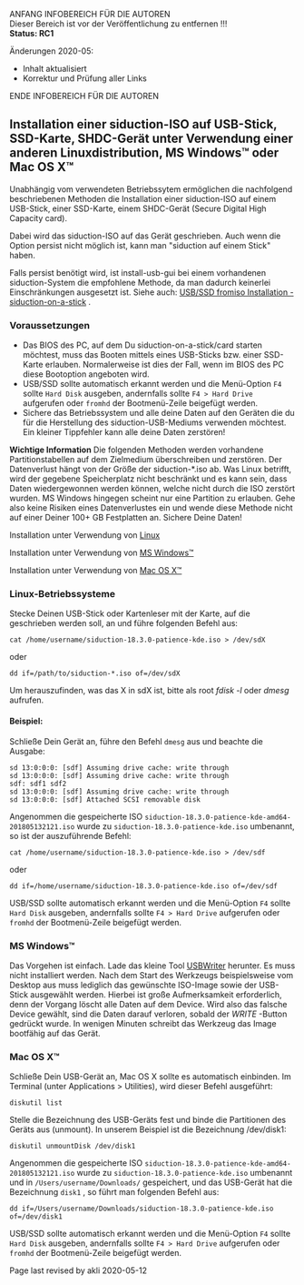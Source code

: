 ANFANG   INFOBEREICH FÜR DIE AUTOREN  
Dieser Bereich ist vor der Veröffentlichung zu entfernen !!!  
**Status: RC1**

Änderungen 2020-05:  
+ Inhalt aktualisiert
+ Korrektur und Prüfung aller Links

ENDE   INFOBEREICH FÜR DIE AUTOREN

<div class="divider" id="raw-usb"></div>

## Installation einer siduction-ISO auf USB-Stick, SSD-Karte, SHDC-Gerät unter Verwendung einer anderen Linuxdistribution, MS Windows&#8482; oder Mac OS X&#8482;

Unabhängig vom verwendeten Betriebssytem ermöglichen die nachfolgend beschriebenen Methoden die Installation einer siduction-ISO auf einem USB-Stick, einer SSD-Karte, einem SHDC-Gerät (Secure Digital High Capacity card).

Dabei wird das siduction-ISO auf das Gerät geschrieben. Auch wenn die Option persist nicht möglich ist, kann man "siduction auf einem Stick" haben.

Falls persist benötigt wird, ist install-usb-gui bei einem vorhandenen siduction-System die empfohlene Methode, da man dadurch keinerlei Einschränkungen ausgesetzt ist. Siehe auch: [USB/SSD fromiso Installation - siduction-on-a-stick](hd-install-opts-de.md#usb-from1) .

### Voraussetzungen

+ Das BIOS des PC, auf dem Du siduction-on-a-stick/card starten möchtest, muss das Booten mittels eines USB-Sticks bzw. einer SSD-Karte erlauben. Normalerweise ist dies der Fall, wenn im BIOS des PC diese Bootoption angeboten wird.
+ USB/SSD sollte automatisch erkannt werden und die Menü-Option `F4`  sollte `Hard Disk`  ausgeben, andernfalls sollte `F4 > Hard Drive`  aufgerufen oder `fromhd`  der Bootmenü-Zeile beigefügt werden.
+ Sichere das Betriebssystem und alle deine Daten auf den Geräten die du für die Herstellung des siduction-USB-Mediums verwenden möchtest. Ein kleiner Tippfehler kann alle deine Daten zerstören!

**<warning>Wichtige Information</warning>**
<warning>
Die folgenden Methoden werden vorhandene Partitionstabellen auf dem Zielmedium überschreiben und zerstören. Der Datenverlust hängt von der Größe der siduction-*.iso ab. Was Linux betrifft, wird der gegebene Speicherplatz nicht beschränkt und es kann sein, dass Daten wiedergewonnen werden können, welche nicht durch die ISO zerstört wurden. MS Windows hingegen scheint nur eine Partition zu erlauben. Gehe also keine Risiken eines Datenverlustes ein und wende diese Methode nicht auf einer Deiner 100+ GB Festplatten an. Sichere Deine Daten!
</warning>

 Installation unter Verwendung von [Linux](#raw-lin)
 
 Installation unter Verwendung von [MS Windows&#8482;](#raw-ms)
 
 Installation unter Verwendung von [Mac OS X&#8482;](#raw-mac)

<div class="divider" id="raw-lin"></div>

### Linux-Betriebssysteme

Stecke Deinen USB-Stick oder Kartenleser mit der Karte, auf die geschrieben werden soll, an und führe folgenden Befehl aus:

~~~
cat /home/username/siduction-18.3.0-patience-kde.iso > /dev/sdX
~~~

oder

~~~
dd if=/path/to/siduction-*.iso of=/dev/sdX
~~~

Um herauszufinden, was das X in sdX ist, bitte als root  *fdisk -l*  oder *dmesg* aufrufen.

#### Beispiel:

Schließe Dein Gerät an, führe den Befehl `dmesg`  aus und beachte die Ausgabe:

~~~
sd 13:0:0:0: [sdf] Assuming drive cache: write through
sd 13:0:0:0: [sdf] Assuming drive cache: write through
sdf: sdf1 sdf2
sd 13:0:0:0: [sdf] Assuming drive cache: write through
sd 13:0:0:0: [sdf] Attached SCSI removable disk
~~~

Angenommen die gespeicherte ISO `siduction-18.3.0-patience-kde-amd64-201805132121.iso`  wurde zu `siduction-18.3.0-patience-kde.iso`  umbenannt, so ist der auszuführende Befehl:

~~~
cat /home/username/siduction-18.3.0-patience-kde.iso > /dev/sdf
~~~

oder

~~~
dd if=/home/username/siduction-18.3.0-patience-kde.iso of=/dev/sdf
~~~

USB/SSD sollte automatisch erkannt werden und die Menü-Option `F4`  sollte `Hard Disk`  ausgeben, andernfalls sollte `F4 > Hard Drive`  aufgerufen oder `fromhd`  der Bootmenü-Zeile beigefügt werden.

<div class="divider" id="raw-ms"></div>

### MS Windows&#8482;

Das Vorgehen ist einfach. Lade das kleine Tool [USBWriter](https://sourceforge.net/p/usbwriter/wiki/Documentation/)  herunter. Es muss nicht installiert werden. Nach dem Start des Werkzeugs beispielsweise vom Desktop aus muss lediglich das gewünschte ISO-Image sowie der USB-Stick ausgewählt werden. Hierbei ist große Aufmerksamkeit erforderlich, denn der Vorgang löscht alle Daten auf dem Device. Wird also das falsche Device gewählt, sind die Daten darauf verloren, sobald der  *WRITE* -Button gedrückt wurde. In wenigen Minuten schreibt das Werkzeug das Image bootfähig auf das Gerät.

<div class="divider" id="raw-mac"></div>

### Mac OS X&#8482;

Schließe Dein USB-Gerät an, Mac OS X sollte es automatisch einbinden. Im Terminal (unter Applications &gt; Utilities), wird dieser Befehl ausgeführt:

~~~
diskutil list
~~~

Stelle die Bezeichnung des USB-Geräts fest und binde die Partitionen des Geräts aus (unmount). In unserem Beispiel ist die Bezeichnung /dev/disk1:

~~~
diskutil unmountDisk /dev/disk1
~~~

Angenommen die gespeicherte ISO `siduction-18.3.0-patience-kde-amd64-201805132121.iso`  wurde zu `siduction-18.3.0-patience-kde.iso`  umbenannt und in `/Users/username/Downloads/`  gespeichert, und das USB-Gerät hat die Bezeichnung `disk1` , so führt man folgenden Befehl aus:

~~~
dd if=/Users/username/Downloads/siduction-18.3.0-patience-kde.iso of=/dev/disk1
~~~

USB/SSD sollte automatisch erkannt werden und die Menü-Option `F4`  sollte `Hard Disk`  ausgeben, andernfalls sollte `F4 > Hard Drive`  aufgerufen oder `fromhd`  der Bootmenü-Zeile beigefügt werden.

<div id="rev">Page last revised by akli 2020-05-12</div>

